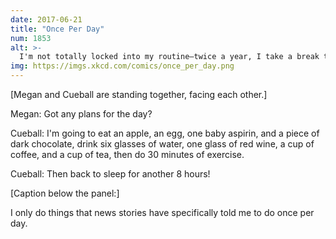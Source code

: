 ```yaml
---
date: 2017-06-21
title: "Once Per Day"
num: 1853
alt: >-
  I'm not totally locked into my routine—twice a year, I take a break to change the batteries in my smoke detectors.
img: https://imgs.xkcd.com/comics/once_per_day.png
---
```

[Megan and Cueball are standing together, facing each other.]

Megan: Got any plans for the day?

Cueball: I'm going to eat an apple, an egg, one baby aspirin, and a piece of dark chocolate, drink six glasses of water, one glass of red wine, a cup of coffee, and a cup of tea, then do 30 minutes of exercise.

Cueball: Then back to sleep for another 8 hours!

[Caption below the panel:]

I only do things that news stories have specifically told me to do once per day.